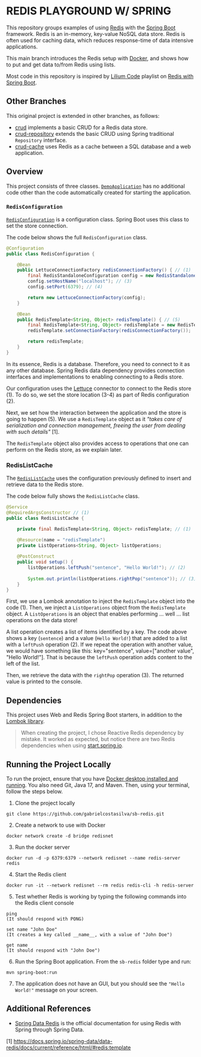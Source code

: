 # REDIS PLAYGROUND W/ SPRING
This repository groups examples of using [Redis](https://redis.io) with the [Spring Boot](https://spring.io/projects/spring-boot) framework. Redis is an in-memory, key-value NoSQL data store. Redis is often used for caching data, which reduces response-time of data intensive applications.

This main branch introduces the Redis setup with [Docker](https://www.docker.com), and shows how to put and get data to/from Redis using lists.

Most code in this repository is inspired by [Lilium Code](https://www.youtube.com/@liliumcode6666) playlist on [Redis with Spring Boot](https://youtube.com/playlist?list=PLXy8DQl3058PrUKdnSn6e49Cx-rvT3Kv3).

## Other Branches

This original project is extended in other branches, as follows:

- [crud](https://github.com/gabrielcostasilva/sb-redis/tree/crud) implements a basic CRUD for a Redis data store.
- [crud-repository](https://github.com/gabrielcostasilva/sb-redis/tree/crud-repository) extends the basic CRUD using Spring traditional `Repository` interface.
- [crud-cache](https://github.com/gabrielcostasilva/sb-redis/tree/crud-cache) uses Redis as a cache between a SQL database and a web application.

## Overview
This project consists of three classes. [`DemoApplication`](./src/main/java/com/example/demo/DemoApplication.java) has no additional code other than the code automatically created for starting the application.

### `RedisConfiguration`

[`RedisConfiguration`](./src/main/java/com/example/demo/RedisConfiguration.java) is a configuration class. Spring Boot uses this class to set the store connection.

The code below shows the full `RedisConfiguration` class.

```java
@Configuration
public class RedisConfiguration {

    @Bean
    public LettuceConnectionFactory redisConnectionFactory() { // (1)
        final RedisStandaloneConfiguration config = new RedisStandaloneConfiguration(); // (2)
        config.setHostName("localhost"); // (3)
        config.setPort(6379); // (4)

        return new LettuceConnectionFactory(config);
    }

    @Bean
    public RedisTemplate<String, Object> redisTemplate() { // (5)
        final RedisTemplate<String, Object> redisTemplate = new RedisTemplate<>();
        redisTemplate.setConnectionFactory(redisConnectionFactory());

        return redisTemplate;
    }
}
```

In its essence, Redis is a database. Therefore, you need to connect to it as any other database. Spring Redis data dependency provides connection interfaces and implementations to enabling connecting to a Redis store.

Our configuration uses the [Lettuce](https://github.com/lettuce-io/lettuce-core) connector to connect to the Redis store (1). To do so, we set the store location (3-4) as part of Redis configuration (2).

Next, we set how the interaction between the application and the store is going to happen (5). We use a `RedisTemplate` object as it _"takes care of serialization and connection management, freeing the user from dealing with such details"_ [1].

The `RedisTemplate` object also provides access to operations that one can perform on the Redis store, as we explain later.

### RedisListCache
The [`RedisListCache`](./src/main/java/com/example/demo/RedisListCache.java) uses the configuration previously defined to insert and retrieve data to the Redis store.

The code below fully shows the `RedisListCache` class.

```java
@Service
@RequiredArgsConstructor // (1)
public class RedisListCache {

    private final RedisTemplate<String, Object> redisTemplate; // (1)

    @Resource(name = "redisTemplate")
    private ListOperations<String, Object> listOperations;
        
    @PostConstruct
    public void setup() {
    	listOperations.leftPush("sentence", "Hello World!"); // (2)
    	
    	System.out.println(listOperations.rightPop("sentence")); // (3)
    }
}
```
First, we use a Lombok annotation to inject the `RedisTemplate` object into the code (1). Then, we inject a `ListOperations` object from the `RedisTemplate` object. A `ListOperations` is an object that enables performing ... well ... list operations on the data store!

A list operation creates a list of items identified by a key. The code above shows a key (`sentence`) and a value (`Hello World!`) that are added to a list with a `leftPush` operation (2). If we repeat the operation with another value, we would have something like this: key="sentence", value=["another value", "Hello World!"]. That is because the `leftPush` operation adds content to the left of the list.

Then, we retrieve the data with the `rightPop` operation (3). The returned value is printed to the console.

## Dependencies
This project uses Web and Redis Spring Boot starters, in addition to the [Lombok library](https://projectlombok.org). 

> When creating the project, I chose Reactive Redis dependency by mistake. It worked as expected, but notice there are two Redis dependencies when using [start.spring.io](https://start.spring.io).

## Running the Project Locally
To run the project, ensure that you have [Docker desktop installed and running](https://www.docker.com/products/docker-desktop/). You also need Git, Java 17, and Maven. Then, using your terminal, follow the steps below.

1. Clone the project locally

```
git clone https://github.com/gabrielcostasilva/sb-redis.git
```

2. Create a network to use with Docker

```
docker network create -d bridge redisnet
```

3. Run the docker server

```
docker run -d -p 6379:6379 --network redisnet --name redis-server redis
```

4. Start the Redis client

```
docker run -it --network redisnet --rm redis redis-cli -h redis-server
```

5. Test whether Redis is working by typing the following commands into the Redis client console

```
ping
(It should respond with PONG)

set name "John Doe"
(It creates a key called __name__, with a value of "John Doe")

get name
(It should respond with "John Doe")
```
6. Run the Spring Boot application. From the `sb-redis` folder type and run:

```
mvn spring-boot:run
```

7. The application does not have an GUI, but you should see the  `"Hello World!"` message on your screen.

## Additional References
- [Spring Data Redis](https://docs.spring.io/spring-data/data-redis/docs/current/reference/html/#introduction) is the official documentation for using Redis with Spring through Spring Data.

[1] https://docs.spring.io/spring-data/data-redis/docs/current/reference/html/#redis:template
